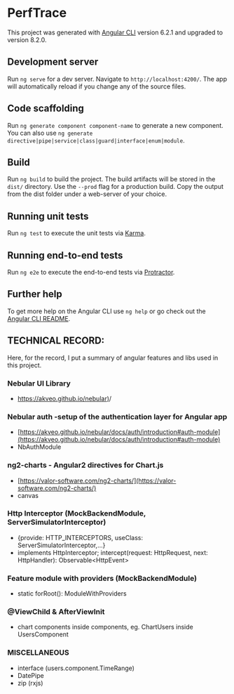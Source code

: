 
# PerfTrace

This project was generated with [Angular CLI](https://github.com/angular/angular-cli) version 6.2.1 and upgraded to version 8.2.0.

## Development server

Run `ng serve` for a dev server. Navigate to `http://localhost:4200/`. The app will automatically reload if you change any of the source files.

## Code scaffolding

Run `ng generate component component-name` to generate a new component. You can also use `ng generate directive|pipe|service|class|guard|interface|enum|module`.

## Build

Run `ng build` to build the project. The build artifacts will be stored in the `dist/` directory. Use the `--prod` flag for a production build. Copy the output from the dist folder under a web-server of your choice.

## Running unit tests

Run `ng test` to execute the unit tests via [Karma](https://karma-runner.github.io).

## Running end-to-end tests

Run `ng e2e` to execute the end-to-end tests via [Protractor](http://www.protractortest.org/).

## Further help

To get more help on the Angular CLI use `ng help` or go check out the [Angular CLI README](https://github.com/angular/angular-cli/blob/master/README.md).



## TECHNICAL RECORD:

Here, for the record, I put a summary of angular features and libs used in this project.

### Nebular UI Library 
- [https://akveo.github.io/nebular)](https://akveo.github.io/nebular)/

### Nebular auth -setup of the authentication layer for Angular app
- [https://akveo.github.io/nebular/docs/auth/introduction#auth-module](https://akveo.github.io/nebular/docs/auth/introduction#auth-module)
- NbAuthModule

### ng2-charts - Angular2 directives for Chart.js
- [https://valor-software.com/ng2-charts/](https://valor-software.com/ng2-charts/)
- canvas

### Http Interceptor (MockBackendModule, ServerSimulatorInterceptor)
- {provide: HTTP_INTERCEPTORS, useClass: ServerSimulatorInterceptor,...}
- implements HttpInterceptor; intercept(request: HttpRequest<any>, next: HttpHandler): Observable<HttpEvent<any>>

### Feature module with providers (MockBackendModule)
- static forRoot(): ModuleWithProviders 

### @ViewChild & AfterViewInit
- chart components inside components, eg. ChartUsers inside UsersComponent

### MISCELLANEOUS
- interface (users.component.TimeRange)
- DatePipe
- zip (rxjs)
